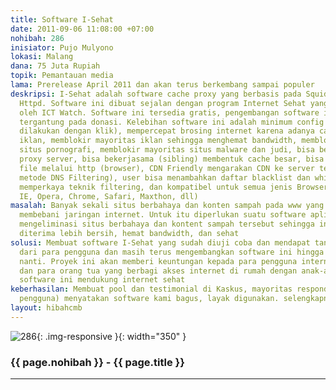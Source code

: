 ```yaml
---
title: Software I-Sehat
date: 2011-09-06 11:08:00 +07:00
nohibah: 286
inisiator: Pujo Mulyono
lokasi: Malang
dana: 75 Juta Rupiah
topik: Pemantauan media
lama: Prerelease April 2011 dan akan terus berkembang sampai populer
deskripsi: I-Sehat adalah software cache proxy yang berbasis pada SquidNT dan Apache
  Httpd. Software ini dibuat sejalan dengan program Internet Sehat yang dicanangkan
  oleh ICT Watch. Software ini tersedia gratis, pengembangan software ini nantinya
  tergantung pada donasi. Kelebihan software ini adalah minimum config (mudah, hanya
  dilakukan dengan klik), mempercepat brosing internet karena adanya cache dan penghapusan
  iklan, memblokir mayoritas iklan sehingga menghemat bandwidth, memblokir mayoritas
  situs pornografi, memblokir mayoritas situs malware dan judi, bisa berfungsi sebagai
  proxy server, bisa bekerjasama (sibling) membentuk cache besar, bisa melakukan share
  file melalui http (browser), CDN Friendly mengarakan CDN ke server terdekat (kelemahan
  metode DNS Filtering), user bisa menambahkan daftar blacklist dan whitelist untuk
  memperkaya teknik filtering, dan kompatibel untuk semua jenis Browser (Mozilla,
  IE, Opera, Chrome, Safari, Maxthon, dll)
masalah: Banyak sekali situs berbahaya dan konten sampah pada www yang berbahaya dan
  membebani jaringan internet. Untuk itu diperlukan suatu software aplikasi yang bisa
  mengeliminasi situs berbahaya dan kontent sampah tersebut sehingga informasi yang
  diterima lebih bersih, hemat bandwidth, dan sehat
solusi: Membuat software I-Sehat yang sudah diuji coba dan mendapat tanggapan positif
  dari para pengguna dan masih terus mengembangkan software ini hingga saat release
  nanti. Proyek ini akan memberi keuntungan kepada para pengguna internet broadband
  dan para orang tua yang berbagi akses internet di rumah dengan anak-anak karena
  software ini mendukung internet sehat
keberhasilan: Membuat pool dan testimonial di Kaskus, mayoritas responden (85% dari
  pengguna) menyatakan software kami bagus, layak digunakan. selengkapnya di http://www.kaskus.us/showthread.php?t=8419381
layout: hibahcmb
---
```


![286](/static/img/hibahcmb/286.png){: .img-responsive }{: width="350" }

### {{ page.nohibah }} - {{ page.title }}

---
